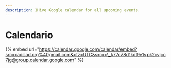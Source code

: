 ```yaml
---
description: 1Hive Google calendar for all upcoming events.
---
```


# Calendario



{% embed url="https://calendar.google.com/calendar/embed?src=cadcad.org%40gmail.com&ctz=UTC&src=c\_k77c78d1kdt9e1vpk2cvjcc7jg@group.calendar.google.com" %}

